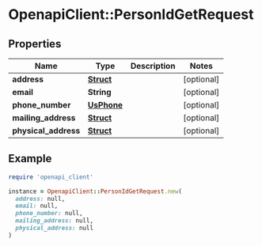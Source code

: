 # OpenapiClient::PersonIdGetRequest

## Properties

| Name | Type | Description | Notes |
| ---- | ---- | ----------- | ----- |
| **address** | [**Struct**](Struct.md) |  | [optional] |
| **email** | **String** |  | [optional] |
| **phone_number** | [**UsPhone**](UsPhone.md) |  | [optional] |
| **mailing_address** | [**Struct**](Struct.md) |  | [optional] |
| **physical_address** | [**Struct**](Struct.md) |  | [optional] |

## Example

```ruby
require 'openapi_client'

instance = OpenapiClient::PersonIdGetRequest.new(
  address: null,
  email: null,
  phone_number: null,
  mailing_address: null,
  physical_address: null
)
```

